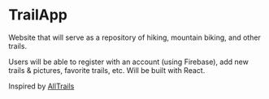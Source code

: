 # TrailApp
Website that will serve as a repository of hiking, mountain biking, and other trails.

Users will be able to register with an account (using Firebase), add new trails & pictures, favorite trails, etc.
Will be built with React.

Inspired by [AllTrails](https://alltrails.com/)
